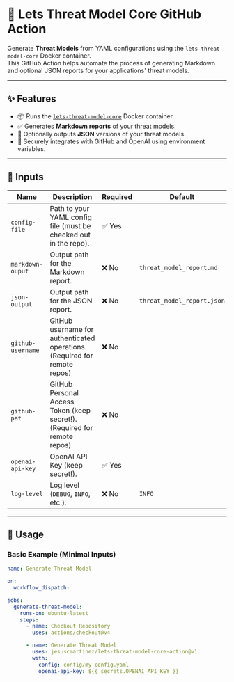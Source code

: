 # 🚀 Lets Threat Model Core GitHub Action

<!-- [![GitHub Marketplace](https://img.shields.io/badge/GitHub-Marketplace-blue?logo=github)](https://github.com/jesuscmartinez/lets-threat-model-core-action)
[![License](https://img.shields.io/github/license/jesuscmartinez/lets-threat-model-demo)](LICENSE) -->

Generate **Threat Models** from YAML configurations using the `lets-threat-model-core` Docker container.  
This GitHub Action helps automate the process of generating Markdown and optional JSON reports for your applications' threat models.

---

## ✨ Features

- 📦 Runs the [`lets-threat-model-core`](https://github.com/jesuscmartinez/lets-threat-model-core) Docker container.
- ✅ Generates **Markdown reports** of your threat models.
- 📝 Optionally outputs **JSON** versions of your threat models.
- 🔐 Securely integrates with GitHub and OpenAI using environment variables.

---

## 📂 Inputs

| Name               | Description                                                    | Required | Default                     |
|--------------------|----------------------------------------------------------------|----------|-----------------------------|
| `config-file`      | Path to your YAML config file (must be checked out in the repo). | ✅ Yes  |                            |
| `markdown-ouput`   | Output path for the Markdown report.                           | ❌ No     | `threat_model_report.md`   |
| `json-output`      | Output path for the JSON report.                               | ❌ No     | `threat_model_report.json` |
| `github-username`  | GitHub username for authenticated operations. (Required for remote repos) | ❌ No     |                 |
| `github-pat`       | GitHub Personal Access Token (keep secret!). (Required for remote repos)  | ❌ No     |                 |
| `openai-api-key`   | OpenAI API Key (keep secret!).                                 | ✅ Yes    |                            |
| `log-level`        | Log level (`DEBUG`, `INFO`, etc.).                             | ❌ No     | `INFO`                     |

---

## 🔧 Usage

### Basic Example (Minimal Inputs)
```yaml
name: Generate Threat Model

on:
  workflow_dispatch:

jobs:
  generate-threat-model:
    runs-on: ubuntu-latest
    steps:
      - name: Checkout Repository
        uses: actions/checkout@v4

      - name: Generate Threat Model
        uses: jesuscmartinez/lets-threat-model-core-action@v1
        with:
          config: config/my-config.yaml
          openai-api-key: ${{ secrets.OPENAI_API_KEY }}
